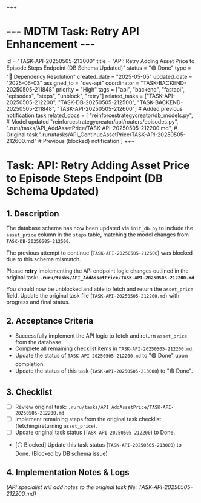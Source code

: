 +++
# --- MDTM Task: Retry API Enhancement ---
id = "TASK-API-20250505-213000"
title = "API: Retry Adding Asset Price to Episode Steps Endpoint (DB Schema Updated)"
status = "🟢 Done"
type = "🔗 Dependency Resolution"
created_date = "2025-05-05"
updated_date = "2025-06-03"
assigned_to = "dev-api"
coordinator = "TASK-BACKEND-20250505-211848"
priority = "High"
tags = ["api", "backend", "fastapi", "episodes", "steps", "unblock", "retry"]
related_tasks = ["TASK-API-20250505-212200", "TASK-DB-20250505-212500", "TASK-BACKEND-20250505-211848", "TASK-API-20250505-212600"] # Added previous notification task
related_docs = [
    "reinforcestrategycreator/db_models.py", # Model updated
    "reinforcestrategycreator/api/routers/episodes.py",
    ".ruru/tasks/API_AddAssetPrice/TASK-API-20250505-212200.md", # Original task
    ".ruru/tasks/API_ContinueAssetPrice/TASK-API-20250505-212600.md" # Previous (blocked) notification
    ]
+++

# Task: API: Retry Adding Asset Price to Episode Steps Endpoint (DB Schema Updated)

## 1. Description

The database schema has now been updated via `init_db.py` to include the `asset_price` column in the `steps` table, matching the model changes from `TASK-DB-20250505-212500`.

The previous attempt to continue (`TASK-API-20250505-212600`) was blocked due to this schema mismatch.

Please **retry** implementing the API endpoint logic changes outlined in the original task:
**`.ruru/tasks/API_AddAssetPrice/TASK-API-20250505-212200.md`**

You should now be unblocked and able to fetch and return the `asset_price` field. Update the original task file (`TASK-API-20250505-212200.md`) with progress and final status.

## 2. Acceptance Criteria

*   Successfully implement the API logic to fetch and return `asset_price` from the database.
*   Complete all remaining checklist items in `TASK-API-20250505-212200.md`.
*   Update the status of `TASK-API-20250505-212200.md` to "🟢 Done" upon completion.
*   Update the status of this task (`TASK-API-20250505-213000`) to "🟢 Done".

## 3. Checklist

*   [ ] Review original task: `.ruru/tasks/API_AddAssetPrice/TASK-API-20250505-212200.md`
*   [ ] Implement remaining steps from the original task checklist (fetching/returning `asset_price`).
*   [ ] Update original task status (`TASK-API-20250505-212200`) to Done.
*   [⚪ Blocked] Update this task status (`TASK-API-20250505-213000`) to Done. (Blocked by DB schema issue)

## 4. Implementation Notes & Logs

*(API specialist will add notes to the original task file: TASK-API-20250505-212200.md)*